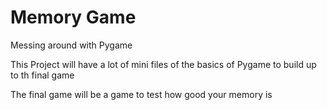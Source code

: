 # Memory Game
 
Messing around with Pygame 

This Project will have a lot of mini files of the basics of Pygame to build up to th final game

The final game will be a game to test how good your memory is 

